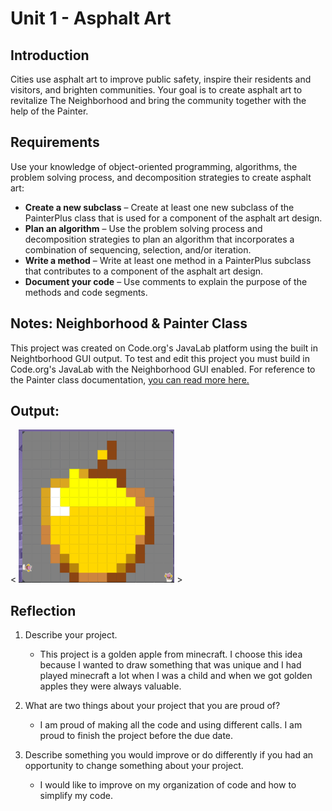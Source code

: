 # Unit 1 - Asphalt Art

## Introduction

Cities use asphalt art to improve public safety, inspire their residents and visitors, and brighten communities. Your goal is to create asphalt art to revitalize The Neighborhood and bring the community together with the help of the Painter.

## Requirements

Use your knowledge of object-oriented programming, algorithms, the problem solving process, and decomposition strategies to create asphalt art:
- **Create a new subclass** – Create at least one new subclass of the PainterPlus class that is used for a component of the asphalt art design.
- **Plan an algorithm** – Use the problem solving process and decomposition strategies to plan an algorithm that incorporates a combination of sequencing, selection, and/or iteration.
- **Write a method** – Write at least one method in a PainterPlus subclass that contributes to a component of the asphalt art design.
- **Document your code** – Use comments to explain the purpose of the methods and code segments.

## Notes: Neighborhood & Painter Class

This project was created on Code.org's JavaLab platform using the built in Neightborhood GUI output. To test and edit this project you must build in Code.org's JavaLab with the Neighborhood GUI enabled. For reference to the Painter class documentation, [you can read more here.](https://studio.code.org/docs/ide/javalab/classes/Painter)

## Output:

< ![alt text](image.png) >

## Reflection

1. Describe your project.

   - This project is a golden apple from minecraft. I choose this idea because I wanted to draw something that was unique and I had played minecraft a lot when I was a child and when we got golden apples they were always valuable.

2. What are two things about your project that you are proud of?

   - I am proud of making all the code and using different calls. I am proud to finish the project before the due date.

3. Describe something you would improve or do differently if you had an opportunity to change something about your project.

   - I would like to improve on my organization of code and how to simplify my code.